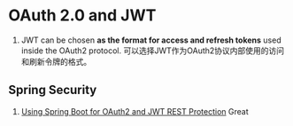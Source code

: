 # OAuth 2.0 and JWT

1. JWT can be chosen **as the format for access and refresh tokens** used inside the OAuth2 protocol. 可以选择JWT作为OAuth2协议内部使用的访问和刷新令牌的格式。

## Spring Security
1. [Using Spring Boot for OAuth2 and JWT REST Protection](https://www.toptal.com/spring/spring-boot-oauth2-jwt-rest-protection) Great